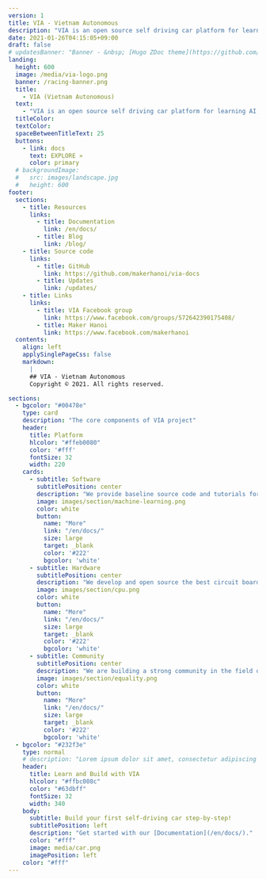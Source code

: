 ```yaml
---
version: 1
title: VIA - Vietnam Autonomous
description: "VIA is an open source self driving car platform for learning AI, Computer Vision and Electronics. Let's get started with our free tutorials, customizable testing environment and our PCB designs for small autonomous robots."
date: 2021-01-26T04:15:05+09:00
draft: false
# updatesBanner: "Banner - &nbsp; [Hugo ZDoc theme](https://github.com/zzossig/hugo-theme-zdoc) &nbsp; just arrived"
landing:
  height: 600
  image: /media/via-logo.png
  banner: /racing-banner.png
  title:
    - VIA (Vietnam Autonomous)
  text:
    - "VIA is an open source self driving car platform for learning AI, Computer Vision and Electronics. Let's get started with our free tutorials, customizable testing environment and our PCB designs for small autonomous robots."
  titleColor:
  textColor:
  spaceBetweenTitleText: 25
  buttons:
    - link: docs
      text: EXPLORE »
      color: primary
  # backgroundImage: 
  #   src: images/landscape.jpg
  #   height: 600
footer:
  sections:
    - title: Resources
      links:
        - title: Documentation
          link: /en/docs/
        - title: Blog
          link: /blog/
    - title: Source code
      links:
        - title: GitHub
          link: https://github.com/makerhanoi/via-docs
        - title: Updates
          link: /updates/
    - title: Links
      links:
        - title: VIA Facebook group
          link: https://www.facebook.com/groups/572642390175408/
        - title: Maker Hanoi
          link: https://www.facebook.com/makerhanoi
  contents: 
    align: left
    applySinglePageCss: false
    markdown:
      |
      ## VIA - Vietnam Autonomous
      Copyright © 2021. All rights reserved.

sections:
  - bgcolor: "#00478e"
    type: card
    description: "The core components of VIA project"
    header: 
      title: Platform
      hlcolor: "#ffeb0080"
      color: '#fff'
      fontSize: 32
      width: 220
    cards:
      - subtitle: Software
        subtitlePosition: center
        description: "We provide baseline source code and tutorials for you to build your own self-driving car, which can run autonomously in our simulation environment and physically on our 3D printed car platform."
        image: images/section/machine-learning.png
        color: white
        button: 
          name: "More"
          link: "/en/docs/"
          size: large
          target: _blank
          color: '#222'
          bgcolor: 'white'
      - subtitle: Hardware
        subtitlePosition: center
        description: "We develop and open source the best circuit boards and components at a reasonable price as a platform to build mini self-driving car projects. Everyone can build a physical self-driving car with our design."
        image: images/section/cpu.png
        color: white
        button: 
          name: "More"
          link: "/en/docs/"
          size: large
          target: _blank
          color: '#222'
          bgcolor: 'white'
      - subtitle: Community
        subtitlePosition: center
        description: "We are building a strong community in the field of hardware, software and artificial intelligence. Together, we can learn electrical engineering, AI, mechanical engineering, and apply these knowledge to build awesome projects."
        image: images/section/equality.png
        color: white
        button: 
          name: "More"
          link: "/en/docs/"
          size: large
          target: _blank
          color: '#222'
          bgcolor: 'white'
  - bgcolor: "#232f3e"
    type: normal
    # description: "Lorem ipsum dolor sit amet, consectetur adipiscing elit. Fusce id eleifend erat. Integer eget mattis augue. Suspendisse semper laoreet tortor sed convallis. Nulla ac euismod lorem"
    header:
      title: Learn and Build with VIA
      hlcolor: "#ffbc008c"
      color: "#63dbff"
      fontSize: 32
      width: 340
    body:
      subtitle: Build your first self-driving car step-by-step!
      subtitlePosition: left
      description: "Get started with our [Documentation](/en/docs/)."
      color: "#fff"
      image: media/car.png
      imagePosition: left
    color: "#fff"
---
```

